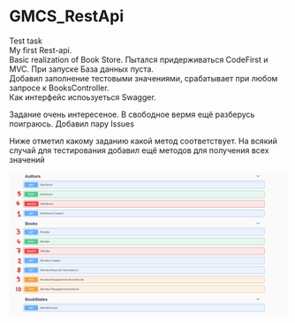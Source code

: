 # GMCS_RestApi
Test task    
My first Rest-api.    
Basic realization of Book Store. 
Пытался придерживаться CodeFirst и MVC. При запуске База данных пуста.     
Добавил заполнение тестовыми значениями, срабатывает при любом запросе к BooksController.    
Как интерфейс испоьзуеться Swagger.

Задание очень интересеное. В свободное вермя ещё разберусь поиграюсь. Добавил пару Issues

Ниже отметил какому заданию какой метод соответствует. На всякий случай для тестирования добавил ещё методов для получения всех значений

![alt text](https://github.com/Borismegabanan/GMCS_RestApi/blob/Develop/Pictures/Снимок%20экрана%202021-02-02%20123523.png)
